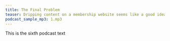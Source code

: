 ```yaml
---
title: The Final Problem
teaser: Dripping content on a membership website seems like a good idea, but do you really need to do it?
podcast_sample_mp3: 1.mp3
---
```


This is the sixth podcast text
